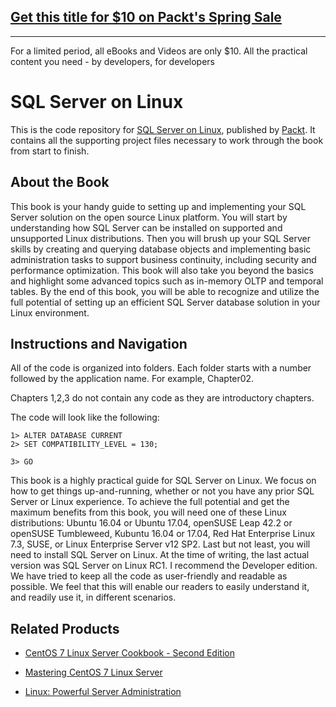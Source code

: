 ## [Get this title for $10 on Packt's Spring Sale](https://www.packt.com/B07244?utm_source=github&utm_medium=packt-github-repo&utm_campaign=spring_10_dollar_2022)
-----
For a limited period, all eBooks and Videos are only $10. All the practical content you need \- by developers, for developers

# SQL Server on Linux
This is the code repository for [SQL Server on Linux](https://www.packtpub.com/big-data-and-business-intelligence/sql-server-linux?utm_source=github&utm_medium=repository&utm_campaign=9781788291804), published by [Packt](https://www.packtpub.com/?utm_source=github). It contains all the supporting project files necessary to work through the book from start to finish.
## About the Book
This book is your handy guide to setting up and implementing your SQL Server solution on the open source Linux platform. You will start by understanding how SQL Server can be installed on supported and unsupported Linux distributions. Then you will brush up your SQL Server skills by creating and querying database objects and implementing basic administration tasks to support business continuity, including security and performance optimization. This book will also take you beyond the basics and highlight some advanced topics such as in-memory OLTP and temporal tables.
By the end of this book, you will be able to recognize and utilize the full potential of setting up an efficient SQL Server database solution in your Linux environment.
## Instructions and Navigation
All of the code is organized into folders. Each folder starts with a number followed by the application name. For example, Chapter02.

Chapters 1,2,3  do not contain any code as they are introductory chapters.

The code will look like the following:
```
1> ALTER DATABASE CURRENT 
2> SET COMPATIBILITY_LEVEL = 130;

3> GO
```

This book is a highly practical guide for SQL Server on Linux. We focus on how to get things up-and-running, whether or not you have any prior SQL Server or Linux experience. To achieve the full potential and get the maximum benefits from this book, you will need one of these Linux distributions: Ubuntu 16.04 or Ubuntu 17.04, openSUSE Leap 42.2 or openSUSE Tumbleweed, Kubuntu 16.04 or 17.04, Red Hat Enterprise Linux 7.3, SUSE, or Linux Enterprise Server v12 SP2.
Last but not least, you will need to install SQL Server on Linux. At the time of writing, the last actual version was SQL Server on Linux RC1. I recommend the Developer edition. We have tried to keep all the code as user-friendly and readable as possible. We feel that this will enable our readers to easily understand it, and readily use it, in different scenarios.

## Related Products
* [CentOS 7 Linux Server Cookbook - Second Edition](https://www.packtpub.com/networking-and-servers/centos-7-linux-server-cookbook-second-edition?utm_source=github&utm_medium=repository&utm_campaign=9781785887284)

* [Mastering CentOS 7 Linux Server](https://www.packtpub.com/networking-and-servers/mastering-centos-7-linux-server?utm_source=github&utm_medium=repository&utm_campaign=9781785282393)

* [Linux: Powerful Server Administration](https://www.packtpub.com/networking-and-servers/linux-powerful-server-administration?utm_source=github&utm_medium=repository&utm_campaign=9781788293778)

